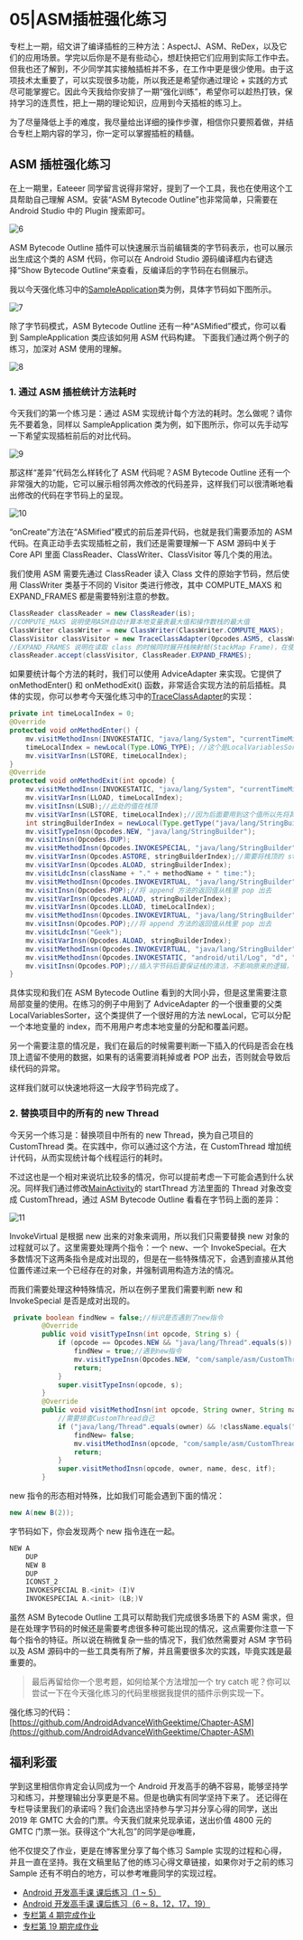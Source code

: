 # 05|ASM插桩强化练习

专栏上一期，绍文讲了编译插桩的三种方法：AspectJ、ASM、ReDex，以及它们的应用场景。学完以后你是不是有些动心，想赶快把它们应用到实际工作中去。但我也还了解到，不少同学其实接触插桩并不多，在工作中更是很少使用。由于这项技术太重要了，可以实现很多功能，所以我还是希望你通过理论 + 实践的方式尽可能掌握它。因此今天我给你安排了一期“强化训练”，希望你可以趁热打铁，保持学习的连贯性，把上一期的理论知识，应用到今天插桩的练习上。

为了尽量降低上手的难度，我尽量给出详细的操作步骤，相信你只要照着做，并结合专栏上期内容的学习，你一定可以掌握插桩的精髓。

## ASM 插桩强化练习

在上一期里，Eateeer 同学留言说得非常好，提到了一个工具，我也在使用这个工具帮助自己理解 ASM。安装“ASM Bytecode Outline”也非常简单，只需要在 Android Studio 中的 Plugin 搜索即可。

![6](../img/练习/6.png)

ASM Bytecode Outline 插件可以快速展示当前编辑类的字节码表示，也可以展示出生成这个类的 ASM 代码，你可以在 Android  Studio 源码编译框内右键选择“Show Bytecode Outline“来查看，反编译后的字节码在右侧展示。

我以今天强化练习中的[SampleApplication](https://github.com/AndroidAdvanceWithGeektime/Chapter-ASM/blob/master/ASMSample/src/main/java/com/sample/asm/SampleApplication.java)类为例，具体字节码如下图所示。

![7](../img/练习/7.png)

除了字节码模式，ASM Bytecode Outline 还有一种“ASMified”模式，你可以看到 SampleApplication 类应该如何用 ASM 代码构建。
下面我们通过两个例子的练习，加深对 ASM 使用的理解。

![8](../img/练习/8.png)

### 1. 通过 ASM 插桩统计方法耗时

今天我们的第一个练习是：通过 ASM 实现统计每个方法的耗时。怎么做呢？请你先不要着急，同样以 SampleApplication 类为例，如下图所示，你可以先手动写一下希望实现插桩前后的对比代码。

![9](../img/练习/9.png)

那这样“差异”代码怎么样转化了 ASM 代码呢？ASM Bytecode Outline 还有一个非常强大的功能，它可以展示相邻两次修改的代码差异，这样我们可以很清晰地看出修改的代码在字节码上的呈现。

![10](../img/练习/10.png)

“onCreate”方法在“ASMified”模式的前后差异代码，也就是我们需要添加的 ASM 代码。在真正动手去实现插桩之前，我们还是需要理解一下 ASM 源码中关于 Core API 里面 ClassReader、ClassWriter、ClassVisitor 等几个类的用法。

我们使用 ASM 需要先通过 ClassReader 读入 Class 文件的原始字节码，然后使用 ClassWriter 类基于不同的 Visitor 类进行修改，其中 COMPUTE_MAXS 和 EXPAND_FRAMES 都是需要特别注意的参数。

```java
ClassReader classReader = new ClassReader(is);
//COMPUTE_MAXS 说明使用ASM自动计算本地变量表最大值和操作数栈的最大值
ClassWriter classWriter = new ClassWriter(ClassWriter.COMPUTE_MAXS);
ClassVisitor classVisitor = new TraceClassAdapter(Opcodes.ASM5, classWriter);
//EXPAND_FRAMES 说明在读取 class 的时候同时展开栈映射帧(StackMap Frame)，在使用 AdviceAdapter里这项是必须打开的
classReader.accept(classVisitor, ClassReader.EXPAND_FRAMES);
```

如果要统计每个方法的耗时，我们可以使用 AdviceAdapter 来实现。它提供了 onMethodEnter() 和 onMethodExit() 函数，非常适合实现方法的前后插桩。具体的实现，你可以参考今天强化练习中的[TraceClassAdapter](https://github.com/AndroidAdvanceWithGeektime/Chapter-ASM/blob/master/asm-gradle-plugin/src/main/java/com/geektime/asm/ASMCode.java#L60)的实现：

```java
private int timeLocalIndex = 0;
@Override
protected void onMethodEnter() {
    mv.visitMethodInsn(INVOKESTATIC, "java/lang/System", "currentTimeMillis", "()J", false);
    timeLocalIndex = newLocal(Type.LONG_TYPE); //这个是LocalVariablesSorter 提供的功能，可以尽量复用以前的局部变量
    mv.visitVarInsn(LSTORE, timeLocalIndex);
}
@Override
protected void onMethodExit(int opcode) {
    mv.visitMethodInsn(INVOKESTATIC, "java/lang/System", "currentTimeMillis", "()J", false);
    mv.visitVarInsn(LLOAD, timeLocalIndex);
    mv.visitInsn(LSUB);//此处的值在栈顶
    mv.visitVarInsn(LSTORE, timeLocalIndex);//因为后面要用到这个值所以先将其保存到本地变量表中
    int stringBuilderIndex = newLocal(Type.getType("java/lang/StringBuilder"));
    mv.visitTypeInsn(Opcodes.NEW, "java/lang/StringBuilder");
    mv.visitInsn(Opcodes.DUP);
    mv.visitMethodInsn(Opcodes.INVOKESPECIAL, "java/lang/StringBuilder", "<init>", "()V", false);
    mv.visitVarInsn(Opcodes.ASTORE, stringBuilderIndex);//需要将栈顶的 stringbuilder 保存起来否则后面找不到了
    mv.visitVarInsn(Opcodes.ALOAD, stringBuilderIndex);
    mv.visitLdcInsn(className + "." + methodName + " time:");
    mv.visitMethodInsn(Opcodes.INVOKEVIRTUAL, "java/lang/StringBuilder", "append", "(Ljava/lang/String;)Ljava/lang/StringBuilder;", false);
    mv.visitInsn(Opcodes.POP);//将 append 方法的返回值从栈里 pop 出去
    mv.visitVarInsn(Opcodes.ALOAD, stringBuilderIndex);
    mv.visitVarInsn(Opcodes.LLOAD, timeLocalIndex);
    mv.visitMethodInsn(Opcodes.INVOKEVIRTUAL, "java/lang/StringBuilder", "append", "(J)Ljava/lang/StringBuilder;", false);
    mv.visitInsn(Opcodes.POP);//将 append 方法的返回值从栈里 pop 出去
    mv.visitLdcInsn("Geek");
    mv.visitVarInsn(Opcodes.ALOAD, stringBuilderIndex);
    mv.visitMethodInsn(Opcodes.INVOKEVIRTUAL, "java/lang/StringBuilder", "toString", "()Ljava/lang/String;", false);
    mv.visitMethodInsn(Opcodes.INVOKESTATIC, "android/util/Log", "d", "(Ljava/lang/String;Ljava/lang/String;)I", false);//注意： Log.d 方法是有返回值的，需要 pop 出去
    mv.visitInsn(Opcodes.POP);//插入字节码后要保证栈的清洁，不影响原来的逻辑，否则就会产生异常，也会对其他框架处理字节码造成影响
}
```

具体实现和我们在 ASM Bytecode Outline 看到的大同小异，但是这里需要注意局部变量的使用。在练习的例子中用到了 AdviceAdapter 的一个很重要的父类 LocalVariablesSorter，这个类提供了一个很好用的方法 newLocal，它可以分配一个本地变量的 index，而不用用户考虑本地变量的分配和覆盖问题。

另一个需要注意的情况是，我们在最后的时候需要判断一下插入的代码是否会在栈顶上遗留不使用的数据，如果有的话需要消耗掉或者 POP 出去，否则就会导致后续代码的异常。

这样我们就可以快速地将这一大段字节码完成了。

### 2. 替换项目中的所有的 new Thread

今天另一个练习是：替换项目中所有的 new Thread，换为自己项目的 CustomThread 类。在实践中，你可以通过这个方法，在 CustomThread 增加统计代码，从而实现统计每个线程运行的耗时。

不过这也是一个相对来说坑比较多的情况，你可以提前考虑一下可能会遇到什么状况。同样我们通过修改[MainActivity](https://github.com/AndroidAdvanceWithGeektime/Chapter-ASM/blob/master/ASMSample/src/main/java/com/sample/asm/MainActivity.java#L20)的 startThread 方法里面的 Thread 对象改变成 CustomThread，通过 ASM Bytecode Outline 看看在字节码上面的差异：

![11](../img/练习/11.png)

InvokeVirtual 是根据 new 出来的对象来调用，所以我们只需要替换 new 对象的过程就可以了。这里需要处理两个指令：一个 new、一个 InvokeSpecial。在大多数情况下这两条指令是成对出现的，但是在一些特殊情况下，会遇到直接从其他位置传递过来一个已经存在的对象，并强制调用构造方法的情况。

而我们需要处理这种特殊情况，所以在例子里我们需要判断 new 和 InvokeSpecial 是否是成对出现的。

```java
 private boolean findNew = false;//标识是否遇到了new指令
        @Override
        public void visitTypeInsn(int opcode, String s) {
            if (opcode == Opcodes.NEW && "java/lang/Thread".equals(s)) {
                findNew = true;//遇到new指令
                mv.visitTypeInsn(Opcodes.NEW, "com/sample/asm/CustomThread");//替换new指令的类名
                return;
            }
            super.visitTypeInsn(opcode, s);
        }
        @Override
        public void visitMethodInsn(int opcode, String owner, String name, String desc, boolean itf) {
            //需要排查CustomThread自己
            if ("java/lang/Thread".equals(owner) && !className.equals("com/sample/asm/CustomThread") && opcode == Opcodes.INVOKESPECIAL && findNew) {
                findNew= false;
                mv.visitMethodInsn(opcode, "com/sample/asm/CustomThread", name, desc, itf);//替换INVOKESPECIAL 的类名，其他参数和原来保持一致
                return;
            }
            super.visitMethodInsn(opcode, owner, name, desc, itf);
        }
```

new 指令的形态相对特殊，比如我们可能会遇到下面的情况：

```java
new A(new B(2));
```

字节码如下，你会发现两个 new 指令连在一起。

```java
NEW A
    DUP
    NEW B
    DUP
    ICONST_2
    INVOKESPECIAL B.<init> (I)V
    INVOKESPECIAL A.<init> (LB;)V
```

虽然 ASM Bytecode Outline 工具可以帮助我们完成很多场景下的 ASM 需求，但是在处理字节码的时候还是需要考虑很多种可能出现的情况，这点需要你注意一下每个指令的特征。所以说在稍微复杂一些的情况下，我们依然需要对 ASM 字节码以及 ASM 源码中的一些工具类有所了解，并且需要很多次的实践，毕竟实践是最重要的。

>最后再留给你一个思考题，如何给某个方法增加一个 try catch 呢？你可以尝试一下在今天强化练习的代码里根据我提供的插件示例实现一下。

强化练习的代码：[https://github.com/AndroidAdvanceWithGeektime/Chapter-ASM](https://github.com/AndroidAdvanceWithGeektime/Chapter-ASM)

## 福利彩蛋

学到这里相信你肯定会认同成为一个 Android 开发高手的确不容易，能够坚持学习和练习，并整理输出分享更是不易。但是也确实有同学坚持下来了。
还记得在专栏导读里我们的承诺吗？我们会选出坚持参与学习并分享心得的同学，送出 2019 年 GMTC 大会的门票。今天我们就来兑现承诺，送出价值 4800 元的 GMTC 门票一张。获得这个“大礼包”的同学是@唯鹿，

他不仅提交了作业，更是在博客里分享了每个练习 Sample 实现的过程和心得，并且一直在坚持。我在文稿里贴了他的练习心得文章链接，如果你对于之前的练习 Sample 还有不明白的地方，可以参考唯鹿同学的实现过程。

- [Android 开发高手课 课后练习（1 ~ 5）](https://blog.csdn.net/qq_17766199/article/details/85716750)
- [Android 开发高手课 课后练习（6 ~ 8，12，17，19）](https://blog.csdn.net/qq_17766199/article/details/86770948)
- [专栏第 4 期完成作业](https://github.com/simplezhli/Chapter04)
- [专栏第 19 期完成作业](https://github.com/simplezhli/Chapter19)
